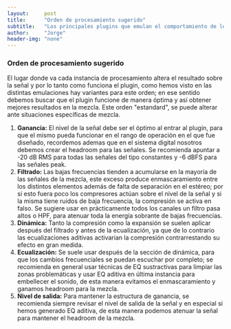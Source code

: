```yaml
---
layout:     post
title:      "Orden de procesamiento sugerido"
subtitle:   "Los principales plugins que emulan el comportamiento de los channel strip"
author:     "Jorge"
header-img: "none"
---
```



### Orden de procesamiento sugerido

El lugar donde va cada instancia de procesamiento altera el resultado sobre la señal y por lo tanto como funciona el plugin, como hemos visto en las distintas emulaciones hay variantes para este orden; en ese sentido debemos buscar que el plugin funcione de manera óptima y así obtener mejores resultados en la mezcla. Este orden "estandard", se puede alterar ante situaciones específicas de mezcla.

1. **Ganancia:** El nivel de la señal debe ser el óptimo al entrar al plugin, para que el mismo pueda funcionar en el rango de operación en el que fue diseñado, recordemos ademas que en el sistema digital nosotros debemos crear el headroom para las señales. Se recomienda apuntar a -20 dB RMS para todas las señales del tipo constantes y -6 dBFS para las señales peak.
2. **Filtrado:** Las bajas frecuencias tienden a acumularse en la mayoría de las señales de la mezcla, este exceso produce enmascaramiento entre los distintos elementos además de falta de separación en el estéreo; por si esto fuera poco los compresores actúan sobre el nivel de la señal y si la misma tiene ruidos de baja frecuencia, la compresión se activa en falso. Se sugiere usar en prácticamente todos los canales un filtro pasa altos o HPF, para atenuar toda la energía sobrante de bajas frecuencias.
3. **Dinámica:** Tanto la compresión como la expansión se suelen aplicar después del filtrado y antes de la ecualización, ya que de lo contrario las ecualizaciones aditivas activarian la compresión contrarrestando su efecto en gran medida. 
4. **Ecualización:** Se suele usar después de la sección de dinámica, para que los cambios frecuenciales se puedan escuchar por completo; se recomienda en general usar técnicas de EQ sustractivas para limpiar las zonas problemáticas y usar EQ aditiva en última instancia para embellecer el sonido, de esta manera evitamos el enmascaramiento y ganamos headroom para la mezcla.
5. **Nivel de salida:** Para mantener la estructura de ganancia, se recomienda siempre revisar el nivel de salida de la señal y en especial si hemos generado EQ aditiva, de esta manera podemos atenuar la señal para mantener el headroom de la mezcla.